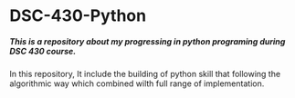 # DSC-430-Python

##### This is a repository about my progressing in python programing during DSC 430 course.

In this repository, It include the building of python skill that following the algorithmic way which combined wilth full range of implementation. 




